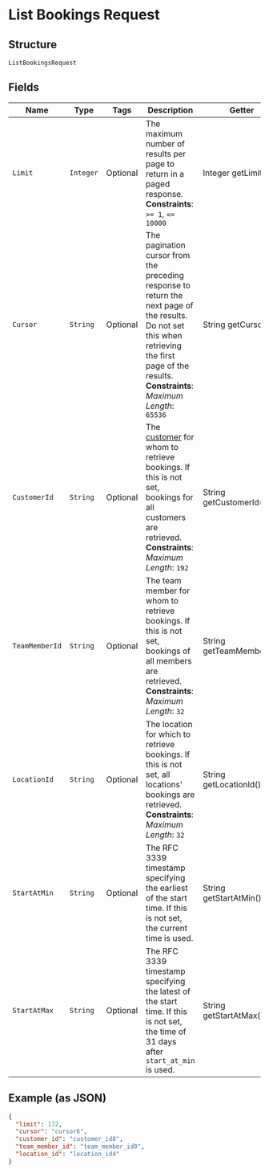 
# List Bookings Request

## Structure

`ListBookingsRequest`

## Fields

| Name | Type | Tags | Description | Getter |
|  --- | --- | --- | --- | --- |
| `Limit` | `Integer` | Optional | The maximum number of results per page to return in a paged response.<br>**Constraints**: `>= 1`, `<= 10000` | Integer getLimit() |
| `Cursor` | `String` | Optional | The pagination cursor from the preceding response to return the next page of the results. Do not set this when retrieving the first page of the results.<br>**Constraints**: *Maximum Length*: `65536` | String getCursor() |
| `CustomerId` | `String` | Optional | The [customer](entity:Customer) for whom to retrieve bookings. If this is not set, bookings for all customers are retrieved.<br>**Constraints**: *Maximum Length*: `192` | String getCustomerId() |
| `TeamMemberId` | `String` | Optional | The team member for whom to retrieve bookings. If this is not set, bookings of all members are retrieved.<br>**Constraints**: *Maximum Length*: `32` | String getTeamMemberId() |
| `LocationId` | `String` | Optional | The location for which to retrieve bookings. If this is not set, all locations' bookings are retrieved.<br>**Constraints**: *Maximum Length*: `32` | String getLocationId() |
| `StartAtMin` | `String` | Optional | The RFC 3339 timestamp specifying the earliest of the start time. If this is not set, the current time is used. | String getStartAtMin() |
| `StartAtMax` | `String` | Optional | The RFC 3339 timestamp specifying the latest of the start time. If this is not set, the time of 31 days after `start_at_min` is used. | String getStartAtMax() |

## Example (as JSON)

```json
{
  "limit": 172,
  "cursor": "cursor6",
  "customer_id": "customer_id8",
  "team_member_id": "team_member_id0",
  "location_id": "location_id4"
}
```

